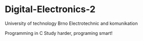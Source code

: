# Digital-Electronics-2
University of technology Brno
Electrotechnic and komunikation

Programming in C
Study harder, programing smart!

